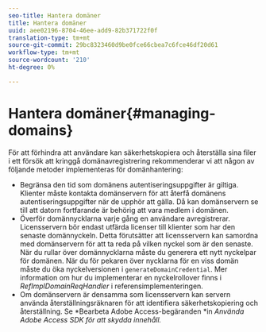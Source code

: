 ```yaml
---
seo-title: Hantera domäner
title: Hantera domäner
uuid: aee02196-8704-46ee-add9-82b371722f0f
translation-type: tm+mt
source-git-commit: 29bc8323460d9be0fce66cbea7c6fce46df20d61
workflow-type: tm+mt
source-wordcount: '210'
ht-degree: 0%

---
```



# Hantera domäner{#managing-domains}

För att förhindra att användare kan säkerhetskopiera och återställa sina filer i ett försök att kringgå domänavregistrering rekommenderar vi att någon av följande metoder implementeras för domänhantering:

* Begränsa den tid som domänens autentiseringsuppgifter är giltiga. Klienter måste kontakta domänservern för att återfå domänens autentiseringsuppgifter när de upphör att gälla. Då kan domänservern se till att datorn fortfarande är behörig att vara medlem i domänen.
* Överför domännycklarna varje gång en användare avregistrerar. Licensservern bör endast utfärda licenser till klienter som har den senaste domännyckeln. Detta förutsätter att licensservern kan samordna med domänservern för att ta reda på vilken nyckel som är den senaste. När du rullar över domännycklarna måste du generera ett nytt nyckelpar för domänen. När du för pekaren över nycklarna för en viss domän måste du öka nyckelversionen i `generateDomainCredential`. Mer information om hur du implementerar en nyckelrollover finns i *RefImplDomainReqHandler* i referensimplementeringen.
* Om domänservern är densamma som licensservern kan servern använda återställningsräknaren för att identifiera säkerhetskopiering och återställning. Se *Bearbeta Adobe Access-begäranden *in *Använda Adobe Access SDK för att skydda innehåll.*

